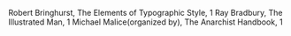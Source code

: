 Robert Bringhurst, The Elements of Typographic Style, 1
Ray Bradbury, The Illustrated Man, 1
Michael Malice(organized by), The Anarchist Handbook, 1

